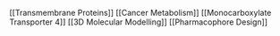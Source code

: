 [[Transmembrane Proteins]]
[[Cancer Metabolism]]
[[Monocarboxylate Transporter 4]]
[[3D Molecular Modelling]]
[[Pharmacophore Design]]
